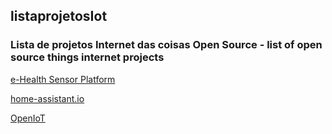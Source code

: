 ## listaprojetosIot
### Lista de projetos Internet das coisas Open Source - list of open source things internet projects


[e-Health Sensor Platform](https://www.cooking-hacks.com/documentation/tutorials/ehealth-v1-biometric-sensor-platform-arduino-raspberry-pi-medical)

[home-assistant.io](https://www.home-assistant.io/)

[OpenIoT](https://github.com/OpenIotOrg/openiot)


